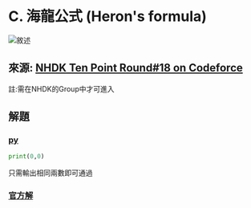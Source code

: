 # C. 海龍公式 (Heron's formula)

![敘述](https://i.imgur.com/RhFVzZu.png)

## 來源: [NHDK Ten Point Round#18 on Codeforce](https://codeforces.com/group/H0qY3QmnOW/contest/376399/problem/A)

註:需在NHDK的Group中才可進入

## 解題

### [py](main.py)

```py
print(0,0)
```

只需輸出相同兩數即可通過

### [官方解](https://youtu.be/tsBYXXV5Pgs?t=9)
